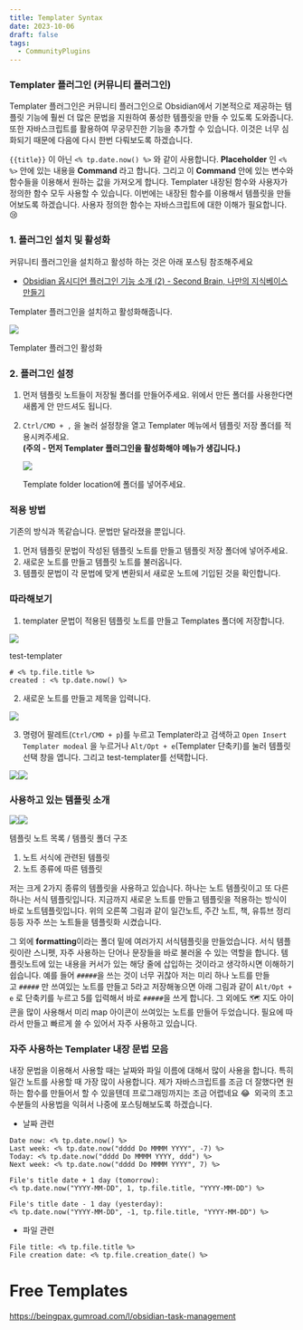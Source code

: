 ```yaml
---
title: Templater Syntax
date: 2023-10-06
draft: false
tags:
  - CommunityPlugins
---
```



### **Templater 플러그인 (커뮤니티 플러그인)**

Templater 플러그인은 커뮤니티 플러그인으로 Obsidian에서 기본적으로 제공하는 템플릿 기능에 훨씬 더 많은 문법을 지원하여 풍성한 템플릿을 만들 수 있도록 도와줍니다. 또한 자바스크립트를 활용하여 무궁무진한 기능을 추가할 수 있습니다. 이것은 너무 심화되기 때문에 다음에 다시 한번 다뤄보도록 하겠습니다.

`{{title}}` 이 아닌 `<% tp.date.now() %>` 와 같이 사용합니다. **Placeholder** 인 `<% %>` 안에 있는 내용을 **Command** 라고 합니다. 그리고 이 **Command** 안에 있는 변수와 함수들을 이용해서 원하는 값을 가져오게 합니다. Templater 내장된 함수와 사용자가 정의한 함수 모두 사용할 수 있습니다. 이번에는 내장된 함수를 이용해서 템플릿을 만들어보도록 하겠습니다. 사용자 정의한 함수는 자바스크립트에 대한 이해가 필요합니다. 😢

### **1. 플러그인 설치 및 활성화**

커뮤니티 플러그인을 설치하고 활성하 하는 것은 아래 포스팅 참조해주세요

- [Obsidian 옵시디언 플러그인 기능 소개 (2) - Second Brain, 나만의 지식베이스 만들기](https://olait.tistory.com/11)

Templater 플러그인을 설치하고 활성화해줍니다. 

![](https://blog.kakaocdn.net/dn/b7lHrz/btrkJ5OiJ7L/kQaNw5g9g87iOdIczCncG0/img.png)

Templater 플러그인 활성화

### **2. 플러그인 설정**

1. 먼저 템플릿 노트들이 저장될 폴더를 만들어주세요. 위에서 만든 폴더를 사용한다면 새롭게 안 만드셔도 됩니다.
2. `Ctrl/CMD + ,` 을 눌러 설정창을 열고 Templater 메뉴에서 템플릿 저장 폴더를 적용시켜주세요.  
    __(주의 - 먼저 Templater 플러그인을 활성화해야 메뉴가 생깁니다.)__
    
    ![](https://blog.kakaocdn.net/dn/bzLEZr/btrkG3jYqb5/IeEcfgYerI7nnFt2UAykG0/img.png)
    
    Template folder location에 폴더를 넣어주세요.
    

### **적용 방법**

기존의 방식과 똑같습니다. 문법만 달라졌을 뿐입니다.

1. 먼저 템플릿 문법이 작성된 템플릿 노트를 만들고 템플릿 저장 폴더에 넣어주세요.
2. 새로운 노트를 만들고 템플릿 노트를 불러옵니다.
3. 템플릿 문법이 각 문법에 맞게 변환되서 새로운 노트에 기입된 것을 확인합니다.

### **따라해보기**

1. templater 문법이 적용된 템플릿 노트를 만들고 Templates 폴더에 저장합니다.

![](https://blog.kakaocdn.net/dn/b9OqjW/btrkJlKCXg6/2ZABKB9FJrM3l80TSZ7Z71/img.png)

test-templater

```
# <% tp.file.title %>
created : <% tp.date.now() %>
```

2. 새로운 노트를 만들고 제목을 입력니다.

![](https://blog.kakaocdn.net/dn/YuPZz/btrkLlb7MI4/6owmFeVNCFekUJRafBCfpK/img.png)

3. 명령어 팔레트(`Ctrl/CMD + p`)를 누르고 Templater라고 검색하고 `Open Insert Templater modeal` 을 누르거나 `Alt/Opt + e`(Templater 단축키)를 눌러 템플릿 선택 창을 엽니다. 그리고 test-templater를 선택합니다. 

![](https://blog.kakaocdn.net/dn/rpJ9J/btrkK60wf0r/IuHeiBqmOSlzjdMFsD0Qbk/img.png)![](https://blog.kakaocdn.net/dn/cdyDlI/btrkOkKWz9f/Mb9QPwOkixroZyntcqd6V1/img.png)

### **사용하고 있는 템플릿 소개**

![](https://blog.kakaocdn.net/dn/AkP8b/btrkIPFdOGT/tKiuYqPO7D5g5Evkgme590/img.png)![](https://blog.kakaocdn.net/dn/brQqlQ/btrkHoByR6m/TKKyE3ZoP5KRkExKjVgBvK/img.png)

템플릿 노트 목록 / 템플릿 폴더 구조

1. 노트 서식에 관련된 템플릿
2. 노트 종류에 따른 템플릿

저는 크게 2가지 종류의 템플릿을 사용하고 있습니다. 하나는 노트 템플릿이고 또 다른 하나는 서식 템플릿입니다. 지금까지 새로운 노트를 만들고 템플릿을 적용하는 방식이 바로 노트템플릿입니다. 위의 오른쪽 그림과 같이 일간노트, 주간 노트, 책, 유튜브 정리 등등 자주 쓰는 노트들을 템플릿화 시켰습니다.

그 외에 **formatting**이라는 폴더 밑에 여러가지 서식템플릿을 만들었습니다. 서식 템플릿이란 스니펫, 자주 사용하는 단어나 문장들을 바로 불러올 수 있는 역할을 합니다. 템플릿노트에 있는 내용을 커서가 있는 해당 줄에 삽입하는 것이라고 생각하시면 이해하기 쉽습니다. 예를 들어 `#####`을 쓰는 것이 너무 귀찮아 저는 미리 하나 노트를 만들고 `#####` 만 쓰여있는 노트를 만들고 5라고 저장해놓으면 아래 그림과 같이 `Alt/Opt + e` 로 단축키를 누르고 5를 입력해서 바로 `#####`을 쓰게 합니다. 그 외에도 🗺 지도 아이콘을 많이 사용해서 미리 map 아이콘이 쓰여있는 노트를 만들어 두었습니다. 필요에 따라서 만들고 빠르게 쓸 수 있어서 자주 사용하고 있습니다.

### **자주 사용하는 Templater 내장 문법 모음**

내장 문법을 이용해서 사용할 때는 날짜와 파일 이름에 대해서 많이 사용을 합니다. 특히 일간 노트를 사용할 때 가장 많이 사용합니다. 제가 자바스크립트를 조금 더 잘했다면 원하는 함수를 만들어서 할 수 있을텐데 프로그래밍까지는 조금 어렵네요 😂  외국의 초고수분들의 사용법을 익혀서 나중에 포스팅해보도록 하겠습니다. 

- 날짜 관련

```
Date now: <% tp.date.now() %>
Last week: <% tp.date.now("dddd Do MMMM YYYY", -7) %>
Today: <% tp.date.now("dddd Do MMMM YYYY, ddd") %>
Next week: <% tp.date.now("dddd Do MMMM YYYY", 7) %>

File's title date + 1 day (tomorrow):
<% tp.date.now("YYYY-MM-DD", 1, tp.file.title, "YYYY-MM-DD") %>

File's title date - 1 day (yesterday):
<% tp.date.now("YYYY-MM-DD", -1, tp.file.title, "YYYY-MM-DD") %>
```

- 파일 관련

```
File title: <% tp.file.title %>
File creation date: <% tp.file.creation_date() %>
```


# Free Templates
https://beingpax.gumroad.com/l/obsidian-task-management